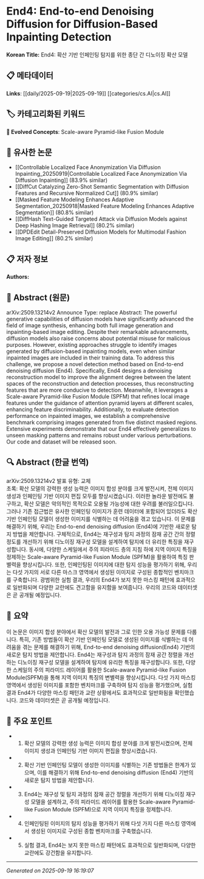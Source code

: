 
# End4: End-to-end Denoising Diffusion for Diffusion-Based Inpainting Detection

**Korean Title:** End4: 확산 기반 인페인팅 탐지를 위한 종단 간 디노이징 확산 모델

## 📋 메타데이터

**Links**: [[daily/2025-09-19|2025-09-19]] [[categories/cs.AI|cs.AI]]

## 🏷️ 카테고리화된 키워드
**🚀 Evolved Concepts**: Scale-aware Pyramid-like Fusion Module

## 🔗 유사한 논문
- [[Controllable Localized Face Anonymization Via Diffusion Inpainting_20250919|Controllable Localized Face Anonymization Via Diffusion Inpainting]] (83.9% similar)
- [[DiffCut Catalyzing Zero-Shot Semantic Segmentation with Diffusion Features and Recursive Normalized Cut]] (80.9% similar)
- [[Masked Feature Modeling Enhances Adaptive Segmentation_20250918|Masked Feature Modeling Enhances Adaptive Segmentation]] (80.8% similar)
- [[DiffHash Text-Guided Targeted Attack via Diffusion Models against Deep Hashing Image Retrieval]] (80.2% similar)
- [[DPDEdit Detail-Preserved Diffusion Models for Multimodal Fashion Image Editing]] (80.2% similar)

## 📋 저자 정보

**Authors:** 

## 📄 Abstract (원문)

arXiv:2509.13214v2 Announce Type: replace 
Abstract: The powerful generative capabilities of diffusion models have significantly advanced the field of image synthesis, enhancing both full image generation and inpainting-based image editing. Despite their remarkable advancements, diffusion models also raise concerns about potential misuse for malicious purposes. However, existing approaches struggle to identify images generated by diffusion-based inpainting models, even when similar inpainted images are included in their training data. To address this challenge, we propose a novel detection method based on End-to-end denoising diffusion (End4). Specifically, End4 designs a denoising reconstruction model to improve the alignment degree between the latent spaces of the reconstruction and detection processes, thus reconstructing features that are more conducive to detection. Meanwhile, it leverages a Scale-aware Pyramid-like Fusion Module (SPFM) that refines local image features under the guidance of attention pyramid layers at different scales, enhancing feature discriminability. Additionally, to evaluate detection performance on inpainted images, we establish a comprehensive benchmark comprising images generated from five distinct masked regions. Extensive experiments demonstrate that our End4 effectively generalizes to unseen masking patterns and remains robust under various perturbations. Our code and dataset will be released soon.

## 🔍 Abstract (한글 번역)

arXiv:2509.13214v2 발표 유형: 교체  
초록: 확산 모델의 강력한 생성 능력은 이미지 합성 분야를 크게 발전시켜, 전체 이미지 생성과 인페인팅 기반 이미지 편집 모두를 향상시켰습니다. 이러한 놀라운 발전에도 불구하고, 확산 모델은 악의적인 목적으로 오용될 가능성에 대한 우려를 불러일으킵니다. 그러나 기존 접근법은 유사한 인페인팅 이미지가 훈련 데이터에 포함되어 있더라도 확산 기반 인페인팅 모델이 생성한 이미지를 식별하는 데 어려움을 겪고 있습니다. 이 문제를 해결하기 위해, 우리는 End-to-end denoising diffusion (End4)에 기반한 새로운 탐지 방법을 제안합니다. 구체적으로, End4는 재구성과 탐지 과정의 잠재 공간 간의 정렬 정도를 개선하기 위해 디노이징 재구성 모델을 설계하여 탐지에 더 유리한 특징을 재구성합니다. 동시에, 다양한 스케일에서 주의 피라미드 층의 지침 하에 지역 이미지 특징을 정제하는 Scale-aware Pyramid-like Fusion Module (SPFM)을 활용하여 특징 판별력을 향상시킵니다. 또한, 인페인팅된 이미지에 대한 탐지 성능을 평가하기 위해, 우리는 다섯 가지의 서로 다른 마스크 영역에서 생성된 이미지로 구성된 종합적인 벤치마크를 구축합니다. 광범위한 실험 결과, 우리의 End4가 보지 못한 마스킹 패턴에 효과적으로 일반화되며 다양한 교란에도 견고함을 유지함을 보여줍니다. 우리의 코드와 데이터셋은 곧 공개될 예정입니다.

## 📝 요약

이 논문은 이미지 합성 분야에서 확산 모델의 발전과 그로 인한 오용 가능성 문제를 다룹니다. 특히, 기존 방법들이 확산 기반 인페인팅 모델로 생성된 이미지를 식별하는 데 어려움을 겪는 문제를 해결하기 위해, End-to-end denoising diffusion(End4) 기반의 새로운 탐지 방법을 제안합니다. End4는 재구성과 탐지 과정의 잠재 공간 정렬을 개선하는 디노이징 재구성 모델을 설계하여 탐지에 유리한 특징을 재구성합니다. 또한, 다양한 스케일의 주의 피라미드 레이어를 활용한 Scale-aware Pyramid-like Fusion Module(SPFM)을 통해 지역 이미지 특징의 변별력을 향상시킵니다. 다섯 가지 마스킹 영역에서 생성된 이미지를 포함한 벤치마크를 구축하여 탐지 성능을 평가했으며, 실험 결과 End4가 다양한 마스킹 패턴과 교란 상황에서도 효과적으로 일반화됨을 확인했습니다. 코드와 데이터셋은 곧 공개될 예정입니다.

## 🎯 주요 포인트

- 1. 확산 모델의 강력한 생성 능력은 이미지 합성 분야를 크게 발전시켰으며, 전체 이미지 생성과 인페인팅 기반 이미지 편집을 향상시켰습니다.

- 2. 확산 기반 인페인팅 모델이 생성한 이미지를 식별하는 기존 방법들은 한계가 있으며, 이를 해결하기 위해 End-to-end denoising diffusion (End4) 기반의 새로운 탐지 방법을 제안합니다.

- 3. End4는 재구성 및 탐지 과정의 잠재 공간 정렬을 개선하기 위해 디노이징 재구성 모델을 설계하고, 주의 피라미드 레이어를 활용한 Scale-aware Pyramid-like Fusion Module (SPFM)으로 지역 이미지 특징을 정제합니다.

- 4. 인페인팅된 이미지의 탐지 성능을 평가하기 위해 다섯 가지 다른 마스킹 영역에서 생성된 이미지로 구성된 종합 벤치마크를 구축했습니다.

- 5. 실험 결과, End4는 보지 못한 마스킹 패턴에도 효과적으로 일반화되며, 다양한 교란에도 강건함을 유지합니다.

---

*Generated on 2025-09-19 16:19:07*